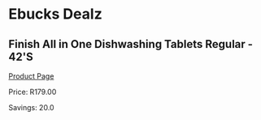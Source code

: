 
# Ebucks Dealz
## Finish All in One Dishwashing Tablets Regular - 42'S
[Product Page](https://www.ebucks.com/web/shop/productSelected.do?prodId=852874386&catId=908586136)

Price: R179.00

Savings: 20.0


	